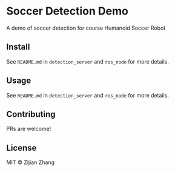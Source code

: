 # Soccer Detection Demo

A demo of soccer detection for course Humanoid Soccer Robot

## Install

See `README.md` in `detection_server` and `ros_node` for more details.

## Usage

See `README.md` in `detection_server` and `ros_node` for more details.

## Contributing

PRs are welcome!

## License

MIT © Zijian Zhang
